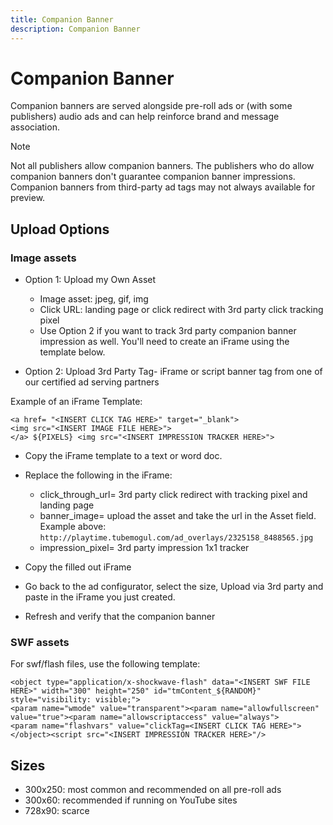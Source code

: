 ```yaml
---
title: Companion Banner
description: Companion Banner
---
```

# Companion Banner

Companion banners are served alongside pre-roll ads or (with some publishers) audio ads and can help reinforce brand and message association.

>[!NOTE]
>
> Not all publishers allow companion banners. The publishers who do allow companion banners don't guarantee companion banner impressions.
> Companion banners from third-party ad tags may not always available for preview.

## Upload Options
  
### Image assets

* Option 1: Upload my Own Asset

  * Image asset: jpeg, gif, img
  * Click URL: landing page or click redirect with 3rd party click tracking pixel
  * Use Option 2 if you want to track 3rd party companion banner impression as well. You'll need to create an iFrame using the template below.

* Option 2: Upload 3rd Party Tag- iFrame or script banner tag from one of our certified ad serving partners

Example of an iFrame Template:

```
<a href= "<INSERT CLICK TAG HERE>" target="_blank">   
<img src="<INSERT IMAGE FILE HERE>">   
</a> ${PIXELS} <img src="<INSERT IMPRESSION TRACKER HERE>">
```

* Copy the iFrame template to a text or word doc.
* Replace the following in the iFrame:

  * click_through_url= 3rd party click redirect with tracking pixel and landing page
  * banner_image= upload the asset and take the url in the Asset field. Example above: `http://playtime.tubemogul.com/ad_overlays/2325158_8488565.jpg`  <!-- need to create a new example on https://advertising.adobe.com -->
  * impression_pixel= 3rd party  impression 1x1 tracker

* Copy the filled out iFrame
* Go back to the ad configurator, select the size, Upload via 3rd party and paste in the iFrame you just created.
* Refresh and verify that the companion banner

### SWF assets

For swf/flash files, use the following template:

```
<object type="application/x-shockwave-flash" data="<INSERT SWF FILE HERE>" width="300" height="250" id="tmContent_${RANDOM}" style="visibility: visible;">   
<param name="wmode" value="transparent"><param name="allowfullscreen" value="true"><param name="allowscriptaccess" value="always">   
<param name="flashvars" value="clickTag=<INSERT CLICK TAG HERE>">   
</object><script src="<INSERT IMPRESSION TRACKER HERE>"/>
```

## Sizes

* 300x250: most common and recommended on all pre-roll ads
* 300x60: recommended if running on YouTube sites
* 728x90: scarce
